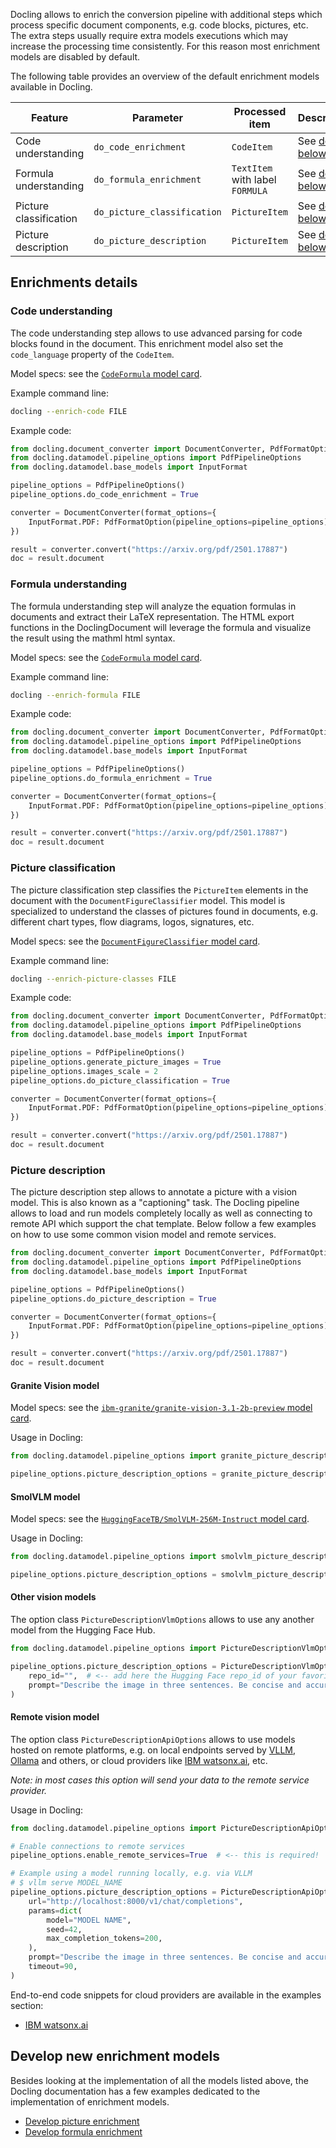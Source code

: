 Docling allows to enrich the conversion pipeline with additional steps which process specific document components,
e.g. code blocks, pictures, etc. The extra steps usually require extra models executions which may increase
the processing time consistently. For this reason most enrichment models are disabled by default.

The following table provides an overview of the default enrichment models available in Docling.

| Feature | Parameter | Processed item | Description |
| ------- | --------- | ---------------| ----------- |
| Code understanding | `do_code_enrichment` | `CodeItem` | See [docs below](#code-understanding). |
| Formula understanding | `do_formula_enrichment` | `TextItem` with label `FORMULA` | See [docs below](#formula-understanding). |
| Picture classification | `do_picture_classification` | `PictureItem` | See [docs below](#picture-classification). |
| Picture description | `do_picture_description` | `PictureItem` | See [docs below](#picture-description). |


## Enrichments details

### Code understanding

The code understanding step allows to use advanced parsing for code blocks found in the document.
This enrichment model also set the `code_language` property of the `CodeItem`.

Model specs: see the [`CodeFormula` model card](https://huggingface.co/ds4sd/CodeFormula).

Example command line:

```sh
docling --enrich-code FILE
```

Example code:

```py
from docling.document_converter import DocumentConverter, PdfFormatOption
from docling.datamodel.pipeline_options import PdfPipelineOptions
from docling.datamodel.base_models import InputFormat

pipeline_options = PdfPipelineOptions()
pipeline_options.do_code_enrichment = True

converter = DocumentConverter(format_options={
    InputFormat.PDF: PdfFormatOption(pipeline_options=pipeline_options)
})

result = converter.convert("https://arxiv.org/pdf/2501.17887")
doc = result.document
```

### Formula understanding

The formula understanding step will analyze the equation formulas in documents and extract their LaTeX representation.
The HTML export functions in the DoclingDocument will leverage the formula and visualize the result using the mathml html syntax.

Model specs: see the [`CodeFormula` model card](https://huggingface.co/ds4sd/CodeFormula).

Example command line:

```sh
docling --enrich-formula FILE
```

Example code:

```py
from docling.document_converter import DocumentConverter, PdfFormatOption
from docling.datamodel.pipeline_options import PdfPipelineOptions
from docling.datamodel.base_models import InputFormat

pipeline_options = PdfPipelineOptions()
pipeline_options.do_formula_enrichment = True

converter = DocumentConverter(format_options={
    InputFormat.PDF: PdfFormatOption(pipeline_options=pipeline_options)
})

result = converter.convert("https://arxiv.org/pdf/2501.17887")
doc = result.document
```

### Picture classification

The picture classification step classifies the `PictureItem` elements in the document with the `DocumentFigureClassifier` model.
This model is specialized to understand the classes of pictures found in documents, e.g. different chart types, flow diagrams,
logos, signatures, etc.

Model specs: see the [`DocumentFigureClassifier` model card](https://huggingface.co/ds4sd/DocumentFigureClassifier).

Example command line:

```sh
docling --enrich-picture-classes FILE
```

Example code:

```py
from docling.document_converter import DocumentConverter, PdfFormatOption
from docling.datamodel.pipeline_options import PdfPipelineOptions
from docling.datamodel.base_models import InputFormat

pipeline_options = PdfPipelineOptions()
pipeline_options.generate_picture_images = True
pipeline_options.images_scale = 2
pipeline_options.do_picture_classification = True

converter = DocumentConverter(format_options={
    InputFormat.PDF: PdfFormatOption(pipeline_options=pipeline_options)
})

result = converter.convert("https://arxiv.org/pdf/2501.17887")
doc = result.document
```


### Picture description

The picture description step allows to annotate a picture with a vision model. This is also known as a "captioning" task.
The Docling pipeline allows to load and run models completely locally as well as connecting to remote API which support the chat template.
Below follow a few examples on how to use some common vision model and remote services.


```py
from docling.document_converter import DocumentConverter, PdfFormatOption
from docling.datamodel.pipeline_options import PdfPipelineOptions
from docling.datamodel.base_models import InputFormat

pipeline_options = PdfPipelineOptions()
pipeline_options.do_picture_description = True

converter = DocumentConverter(format_options={
    InputFormat.PDF: PdfFormatOption(pipeline_options=pipeline_options)
})

result = converter.convert("https://arxiv.org/pdf/2501.17887")
doc = result.document

```

#### Granite Vision model

Model specs: see the [`ibm-granite/granite-vision-3.1-2b-preview` model card](https://huggingface.co/ibm-granite/granite-vision-3.1-2b-preview).

Usage in Docling:

```py
from docling.datamodel.pipeline_options import granite_picture_description

pipeline_options.picture_description_options = granite_picture_description
```

#### SmolVLM model

Model specs: see the [`HuggingFaceTB/SmolVLM-256M-Instruct` model card](https://huggingface.co/HuggingFaceTB/SmolVLM-256M-Instruct).

Usage in Docling:

```py
from docling.datamodel.pipeline_options import smolvlm_picture_description

pipeline_options.picture_description_options = smolvlm_picture_description
```

#### Other vision models

The option class `PictureDescriptionVlmOptions` allows to use any another model from the Hugging Face Hub.

```py
from docling.datamodel.pipeline_options import PictureDescriptionVlmOptions

pipeline_options.picture_description_options = PictureDescriptionVlmOptions(
    repo_id="",  # <-- add here the Hugging Face repo_id of your favorite VLM
    prompt="Describe the image in three sentences. Be concise and accurate.",
)
```

#### Remote vision model

The option class `PictureDescriptionApiOptions` allows to use models hosted on remote platforms, e.g.
on local endpoints served by [VLLM](https://docs.vllm.ai), [Ollama](https://ollama.com/) and others,
or cloud providers like [IBM watsonx.ai](https://www.ibm.com/products/watsonx-ai), etc.

_Note: in most cases this option will send your data to the remote service provider._

Usage in Docling:

```py
from docling.datamodel.pipeline_options import PictureDescriptionApiOptions

# Enable connections to remote services
pipeline_options.enable_remote_services=True  # <-- this is required!

# Example using a model running locally, e.g. via VLLM
# $ vllm serve MODEL_NAME
pipeline_options.picture_description_options = PictureDescriptionApiOptions(
    url="http://localhost:8000/v1/chat/completions",
    params=dict(
        model="MODEL NAME",
        seed=42,
        max_completion_tokens=200,
    ),
    prompt="Describe the image in three sentences. Be concise and accurate.",
    timeout=90,
)
```

End-to-end code snippets for cloud providers are available in the examples section:

- [IBM watsonx.ai](../examples/pictures_description_api.py)


## Develop new enrichment models

Besides looking at the implementation of all the models listed above, the Docling documentation has a few examples
dedicated to the implementation of enrichment models.

- [Develop picture enrichment](../examples/develop_picture_enrichment.py)
- [Develop formula enrichment](../examples/develop_formula_understanding.py)
